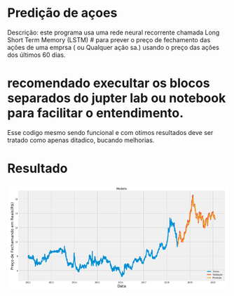 # Predição de açoes 
Descrição: este programa usa uma rede neural recorrente chamada Long Short Term Memory (LSTM) # para prever o preço de fechamento das ações de uma emprsa ( ou Qualquer ação sa.) usando o preço das ações dos últimos 60 dias.
# recomendado execultar os blocos separados do jupter lab ou notebook para facilitar o entendimento.
Esse codigo mesmo sendo funcional e com otimos resultados deve ser tratado como apenas ditadico, bucando melhorias.

# Resultado
![resultado](https://github.com/alissonf216/predicao-de-acoes/blob/master/Sem%20t%C3%ADtulo.png)


